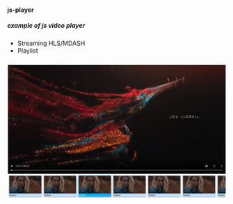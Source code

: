 #### js-player
##### example of js video player
 - Streaming HLS/MDASH
 - Playlist

##### 
<div align="center" width="90%">
  <img src="./img/example.png?raw=true" alt="js-player">
</div>
